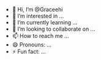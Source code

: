 - 👋 Hi, I’m @Graceehi
- 👀 I’m interested in ...
- 🌱 I’m currently learning ...
- 💞️ I’m looking to collaborate on ...
- 📫 How to reach me ...
- 😄 Pronouns: ...
- ⚡ Fun fact: ...

<!---
Graceehi/Graceehi is a ✨ special ✨ repository because its `README.md` (this file) appears on your GitHub profile.
You can click the Preview link to take a look at your changes.
--->
